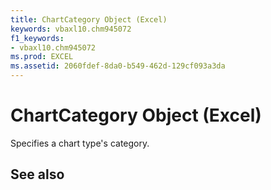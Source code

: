 ```yaml
---
title: ChartCategory Object (Excel)
keywords: vbaxl10.chm945072
f1_keywords:
- vbaxl10.chm945072
ms.prod: EXCEL
ms.assetid: 2060fdef-8da0-b549-462d-129cf093a3da
---
```



# ChartCategory Object (Excel)

Specifies a chart type's category.


## See also



